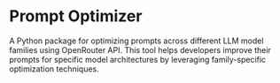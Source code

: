 # Prompt Optimizer

A Python package for optimizing prompts across different LLM model families using OpenRouter API. This tool helps developers improve their prompts for specific model architectures by leveraging family-specific optimization techniques.

